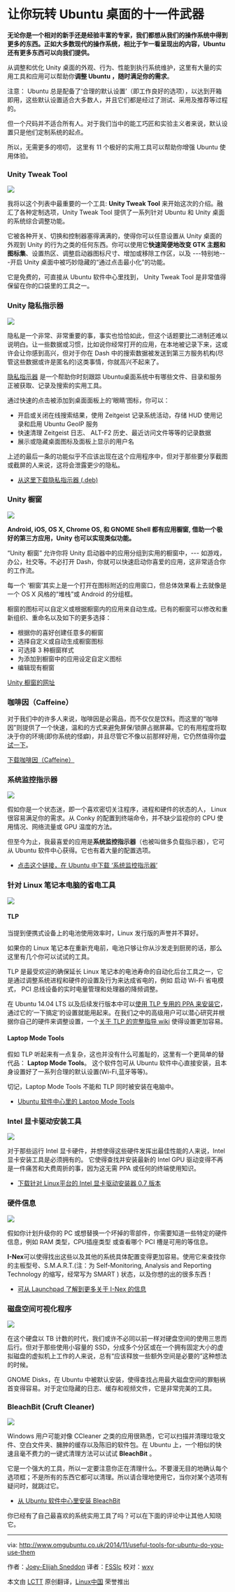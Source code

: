 让你玩转 Ubuntu 桌面的十一件武器
================================================================================
**无论你是一个相对的新手还是经验丰富的专家，我们都想从我们的操作系统中得到更多的东西。正如大多数现代的操作系统，相比于乍一看呈现出的内容，Ubuntu 还有更多东西可以向我们提供。**

从调整和优化 Unity 桌面的外观、行为、性能到执行系统维护，这里有大量的实用工具和应用可以帮助你**调整 Ubuntu ，随时满足你的需求**。

注意： Ubuntu 总是配备了‘合理的默认设置’（即工作良好的选项），以达到开箱即用，这些默认设置适合大多数人，并且它们都是经过了测试、采用及推荐等过程的。

但一个尺码并不适合所有人。对于我们当中的能工巧匠和实验主义者来说，默认设置只是他们定制系统的起点。

所以，无需更多的唠叨， 这里有 11 个极好的实用工具可以帮助你增强 Ubuntu 使用体验。

### Unity Tweak Tool ###

![](http://www.omgubuntu.co.uk/wp-content/uploads/2014/11/unity-tweak-tool.jpg)

我将以这个列表中最重要的一个工具: **Unity Tweak Tool** 来开始这次的介绍。融汇了各种定制选项，Unity Tweak Tool 提供了一系列针对 Ubuntu 和 Unity 桌面的系统综合调整功能。

它被各种开关、切换和控制器塞得满满的，使得你可以任意设置从 Unity 桌面的外观到 Unity 的行为之类的任何东西。你可以使用它**快速简便地改变 GTK 主题和图标集**、设置热区、调整启动器图标尺寸、增加或移除工作区，以及 ---特别地---开启 Unity 桌面中被巧妙隐藏的“通过点击最小化”的功能。

它是免费的，可直接从 Ubuntu 软件中心里找到， Unity Tweak Tool 是非常值得保留在你的口袋里的工具之一。

### Unity 隐私指示器 ###

![](http://www.omgubuntu.co.uk/wp-content/uploads/2014/11/indicator-privacy-in-ubuntu.jpg)

隐私是一个非常、非常重要的事，事实也恰恰如此，但这个话题要比二进制还难以说明白。让一些数据或习惯，比如说你经常打开的应用，在本地被记录下来，这或许会让你感到高兴，但对于你在 Dash 中的搜索数据被发送到第三方服务机构(尽管这些数据或许是匿名的)这类事情，你就高兴不起来了。

[隐私指示器][1] 是一个帮助你时刻跟踪 Ubuntu桌面系统中有哪些文件、目录和服务正被获取、记录及搜索的实用工具。

通过快速的点击被添加到桌面面板上的‘眼睛’图标，你可以：

- 开启或关闭在线搜索结果，使用 Zeitgeist 记录系统活动，存储 HUD 使用记录和启用 Ubuntu GeoIP 服务
- 快速清理 Zeitgeist 日志、 ALT-F2 历史、最近访问文件等等的记录数据
- 展示或隐藏桌面图标及面板上显示的用户名 

上述的最后一条的功能似乎不应该出现在这个应用程序中，但对于那些要分享截图或截屏的人来说，这将会泄露更少的隐私。

- [从这里下载隐私指示器 (.deb)][2]

### Unity 橱窗 ###

![](http://www.omgubuntu.co.uk/wp-content/uploads/2014/09/unity-folders.jpg)

**Android, iOS, OS X, Chrome OS, 和 GNOME Shell 都有应用橱窗, 借助一个极好的第三方应用，Unity 也可以实现类似功能。**

“Unity 橱窗” 允许你将 Unity 启动器中的应用分组到实用的橱窗中，--- 如游戏，办公，社交等。不必打开 Dash，你就可以快速启动你喜爱的应用，这非常适合你的工作流。

每一个 ‘橱窗’其实上是一个打开在图标附近的应用窗口，但总体效果看上去就像是一个 OS X 风格的“堆栈”或 Android 的分组框。

橱窗的图标可以自定义或根据橱窗内的应用来自动生成。已有的橱窗可以修改和重新组织、重命名以及如下的更多选择：

- 根据你的喜好创建任意多的橱窗
- 选择自定义或自动生成橱窗图标
- 可选择 3 种橱窗样式
- 为添加到橱窗中的应用设定自定义图标
- 编辑现有橱窗

[Unity 橱窗的网址](http://unity-folders.exceptionfound.com/)

### 咖啡因（Caffeine） ###

对于我们中的许多人来说，咖啡因是必需品，而不仅仅是饮料。而这里的“咖啡因”则提供了一个快速，温和的方式来避免屏保/锁屏占据屏幕。它的有用程度将取决于你的环境(即你系统的怪癖)，并且尽管它不像以前那样好用，它仍然值得你[尝试一下][3]。

[下载咖啡因（Caffeine） ](https://launchpad.net/~caffeine-developers/+archive/ppa/+files/caffeine_2.7_all.deb)

### 系统监控指示器 ###

![](http://www.omgubuntu.co.uk/wp-content/uploads/2014/11/multiload-indicator-in-ubuntu.jpg)

假如你是一个状态迷，即一个喜欢密切关注程序，进程和硬件的状态的人， Linux 很容易满足你的需求。从 Conky 的配置到终端命令，并不缺少监视你的 CPU 使用情况、网络流量或 GPU 温度的方法。

但至今为止，我最喜爱的应用是**系统监控指示器**（也被叫做多负载指示器），它可从 Ubuntu 软件中心获得。它也有着大量的配置选项。

- [点击这个链接，在 Ubuntu 中下载 ‘系统监控指示器’][4]

### 针对 Linux 笔记本电脑的省电工具 ###

![](http://www.omgubuntu.co.uk/wp-content/uploads/2012/08/front.jpg)

#### TLP ####

当提到便携式设备上的电池使用效率时，Linux 发行版的声誉并不算好。

如果你的 Linux 笔记本在重新充电前，电池只够让你从沙发走到厨房的话，那么这里有几个你可以试试的工具。

TLP 是最受欢迎的确保延长 Linux 笔记本的电池寿命的自动化后台工具之一，它是通过调整系统进程和硬件的设置及行为来达成省电的，例如 启动 Wi-Fi 省电模式， PCI 总线设备的实时电量管理和处理器的降频调整。

在 Ubuntu 14.04 LTS 以及后续发行版本中可以[使用 TLP 专用的 PPA 来安装它][11]，通过它的‘一下搞定’的设置就能用起来。在我们之中的高级用户可以潜心研究并根据你自己的硬件来调整设置，一个[关于 TLP 的完整指导 wiki][6] 使得设置更加容易。

#### Laptop Mode Tools ####

假如 TLP 听起来有一点复杂，这也并没有什么可羞耻的，这里有一个更简单的替代品： **Laptop Mode Tools**。 这个软件包可从 Ubuntu 软件中心直接安装，且本身设置好了一系列合理的默认设置(Wi-Fi,蓝牙等等)。

切记，Laptop Mode Tools 不能和 TLP 同时被安装在电脑中。

- [Ubuntu 软件中心里的 Laptop Mode Tools ][7]

### Intel 显卡驱动安装工具 ###

![](http://www.omgubuntu.co.uk/wp-content/uploads/2013/04/intelgraphicsdriverinstaller.png)

对于那些运行 Intel 显卡硬件，并想使得这些硬件发挥出最佳性能的人来说，Intel 显卡安装工具是必须拥有的。 它使得查找并安装最新的 Intel GPU 驱动变得不再是一件痛苦和大费周折的事，因为这无需 PPA 或任何的终端使用知识。

- [下载针对 Linux平台的 Intel 显卡驱动安装器 0.7 版本][8]

### 硬件信息 ###

![](http://www.omgubuntu.co.uk/wp-content/uploads/2014/02/Screen-Shot-2014-02-10-at-21.05.37.png)

假如你计划升级你的 PC 或想替换一个坏掉的零部件，你需要知道一些特定的硬件信息，例如 RAM 类型，CPU插座类型 或查看哪个 PCI 槽是可用的等信息。

**I-Nex**可以使得找出这些以及其他的系统具体配置变得更加容易。使用它来查找你的主板型号、S.M.A.R.T.(注：为 Self-Monitoring, Analysis and Reporting Technology 的缩写，经常写为 SMART ) 状态，以及你想的出的很多东西！

- [可从 Launchpad 了解到更多关于 I-Nex 的信息][9]

### 磁盘空间可视化程序 ###

![](http://www.omgubuntu.co.uk/wp-content/uploads/2014/11/disk-usage-visualizer-for-ubuntu.jpg)

在这个硬盘以 TB 计数的时代，我们或许不必同以前一样对硬盘空间的使用三思而后行。但对于那些使用小容量的 SSD，分成多个分区或在一个拥有固定大小的虚拟磁盘的虚拟机上工作的人来说，总有“应该释放一些额外空间是必要的”这种想法的时候。

GNOME Disks，在 Ubuntu 中被默认安装，使得查找占用最大磁盘空间的罪魁祸首变得容易。对于定位隐藏的日志、缓存和视频文件，它是非常完美的工具。

### BleachBit (Cruft Cleaner) ###

![](http://www.omgubuntu.co.uk/wp-content/uploads/2014/11/bleachbit.jpg)

Windows 用户可能对像 CCleaner 之类的应用很熟悉，它可以扫描并清理垃圾文件、空白文件夹、臃肿的缓存以及陈旧的软件包。在 Ubuntu 上，一个相似的快速且毫不费力的一键式清理方法可以试试 **BleachBit** 。

它是一个强大的工具，所以一定要注意你正在清理什么。不要漫无目的地确认每个选项框；不是所有的东西它都可以清理。所以请合理地使用它，当你对某个选项有疑问时，就跳过它。

- [从 Ubuntu 软件中心里安装 BleachBit][10]

你已经有了自己最喜欢的系统实用工具了吗？可以在下面的评论中让其他人知晓它。 

--------------------------------------------------------------------------------

via: http://www.omgubuntu.co.uk/2014/11/useful-tools-for-ubuntu-do-you-use-them

作者：[Joey-Elijah Sneddon][a]
译者：[FSSlc](https://github.com/FSSlc)
校对：[wxy](https://github.com/wxy)

本文由 [LCTT](https://github.com/LCTT/TranslateProject) 原创翻译，[Linux中国](http://linux.cn/) 荣誉推出

[a]:https://plus.google.com/117485690627814051450/?rel=author
[1]:http://www.florian-diesch.de/software/indicator-privacy/index.html
[2]:http://www.florian-diesch.de/software/indicator-privacy/dist/indicator-privacy_0.04-1_all.deb
[3]:http://www.omgubuntu.co.uk/2014/05/stop-ubuntu-sleeping-caffeine
[4]:apt://indicator-mulitload
[5]:https://launchpad.net/~linrunner/+archive/ubuntu/tlp/+packages
[6]:http://linrunner.de/en/tlp/docs/tlp-configuration.html
[7]:https://apps.ubuntu.com/cat/applications/laptop-mode-tools/
[8]:https://01.org/linuxgraphics/downloads/2014/intelr-graphics-installer-linux-1.0.7
[9]:https://launchpad.net/i-nex
[10]:https://apps.ubuntu.com/cat/applications/bleachbit/
[11]:https://launchpad.net/~linrunner/+archive/ubuntu/tlp/+packages
